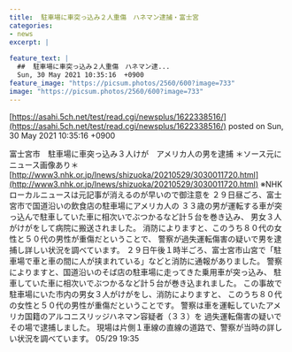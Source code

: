 ```yaml
---
title:  駐車場に車突っ込み２人重傷　ハネマン逮捕・富士宮 
categories:
- news
excerpt: |
  
feature_text: |
  ##  駐車場に車突っ込み２人重傷　ハネマン逮...
  Sun, 30 May 2021 10:35:16  +0900
feature_image: "https://picsum.photos/2560/600?image=733"
image: "https://picsum.photos/2560/600?image=733"
---
```


[https://asahi.5ch.net/test/read.cgi/newsplus/1622338516/](https://asahi.5ch.net/test/read.cgi/newsplus/1622338516/)
posted on Sun, 30 May 2021 10:35:16  +0900

<!--more-->

富士宮市　駐車場に車突っ込み３人けが　アメリカ人の男を逮捕 ＊ソース元にニュース画像あり＊ [http://www3.nhk.or.jp/lnews/shizuoka/20210529/3030011720.html](http://www3.nhk.or.jp/lnews/shizuoka/20210529/3030011720.html) ※NHKローカルニュースは元記事が消えるのが早いので御注意を ２９日昼ごろ、富士宮市で国道沿いの飲食店の駐車場にアメリカ人の ３３歳の男が運転する車が突っ込んで駐車していた車に相次いでぶつかるなど計５台を巻き込み、 男女３人がけがをして病院に搬送されました。 消防によりますと、このうち８０代の女性と５０代の男性が重傷だということで、 警察が過失運転傷害の疑いで男を逮捕し詳しい状況を調べています。 ２９日午後１時半ごろ、富士宮市山宮で「駐車場で車と車の間に人が挟まれている」などと消防に通報がありました。 警察によりますと、国道沿いのそば店の駐車場に走ってきた乗用車が突っ込み、 駐車していた車に相次いでぶつかるなど計５台が巻き込まれました。 この事故で駐車場にいた市内の男女３人がけがをし、消防によりますと、 このうち８０代の女性と５０代の男性が重傷だということです。 警察は車を運転していたアメリカ国籍のアルコニスリッジハネマン容疑者（３３）を 過失運転傷害の疑いでその場で逮捕しました。 現場は片側１車線の直線の道路で、警察が当時の詳しい状況を調べています。 05/29 19:35
